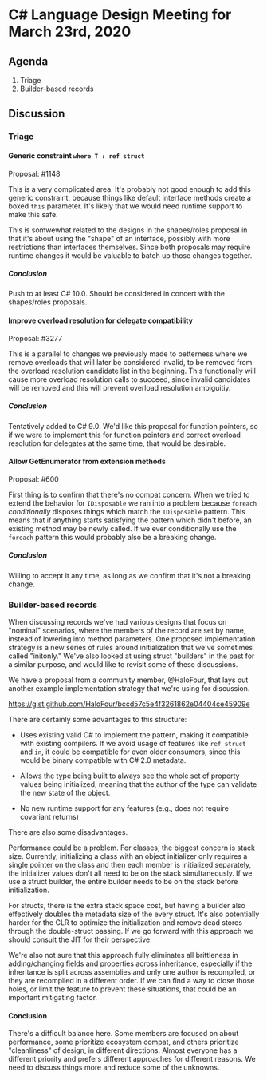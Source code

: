 
# C# Language Design Meeting for March 23rd, 2020

## Agenda

1. Triage
2. Builder-based records

## Discussion

### Triage

#### Generic constraint `where T : ref struct`

Proposal: #1148

This is a very complicated area. It's probably not good enough to add this generic constraint,
because things like default interface methods create a boxed `this` parameter. It's likely that
we would need runtime support to make this safe.

This is somwewhat related to the designs in the shapes/roles proposal in that it's about using
the "shape" of an interface, possibly with more restrictions than interfaces themselves. Since
both proposals may require runtime changes it would be valuable to batch up those changes
together.

##### Conclusion

Push to at least C# 10.0. Should be considered in concert with the shapes/roles proposals.

#### Improve overload resolution for delegate compatibility

Proposal: #3277

This is a parallel to changes we previously made to betterness where we remove overloads
that will later be considered invalid, to be removed from the overload resolution candidate
list in the beginning. This functionally will cause more overload resolution calls to succeed,
since invalid candidates will be removed and this will prevent overload resolution ambiguitiy.

##### Conclusion

Tentatively added to C# 9.0. We'd like this proposal for function pointers, so if we were to
implement this for function pointers and correct overload resolution for delegates at the same
time, that would be desirable.

#### Allow GetEnumerator from extension methods

Proposal: #600

First thing is to confirm that there's no compat concern. When we tried to extend the behavior
for `IDisposable` we ran into a problem because `foreach` *conditionally* disposes things which
match the `IDisposable` pattern. This means that if anything starts satisfying the pattern which
didn't before, an existing method may be newly called. If we ever conditionally use the `foreach`
pattern this would probably also be a breaking change.

##### Conclusion

Willing to accept it any time, as long as we confirm that it's not a breaking change.

### Builder-based records

When discussing records we've had various
designs that focus on "nominal" scenarios, where the members of the record are set by name, instead of lowering into method parameters. One proposed implementation strategy is a new series of rules around initialization that we've sometimes called "initonly." We've also looked at using struct "builders" in the past for a similar purpose, and would like to revisit some of these discussions.

We have a proposal from a community member, @HaloFour, that lays out another example implementation strategy that we're using for discussion.

https://gist.github.com/HaloFour/bccd57c5e4f3261862e04404ce45909e

There are certainly some advantages to this structure:

* Uses existing valid C# to implement the pattern, making it compatible with existing compilers. If
we avoid usage of features like `ref struct` and `in`, it could be compatible for even older
consumers, since this would be binary compatible with C# 2.0 metadata.

* Allows the type being built to always see the whole set of property values being initialized,
meaning that the author of the type can validate the new state of the object.

* No new runtime support for any features (e.g., does not require covariant returns)

There are also some disadvantages.

Performance could be a problem. For classes, the biggest concern is stack size. Currently,
initializing a class with an object initializer only requires a single pointer on the class and
then each member is initialized separately, the initializer values don't all need to be on the
stack simultaneously. If we use a struct builder, the entire builder needs to be on the stack
before initialization.

For structs, there is the extra stack space cost, but having a builder also effectively doubles
the metadata size of the every struct. It's also potentially harder for the CLR to optimize the
initialization and remove dead stores through the double-struct passing. If we go forward with
this approach we should consult the JIT for their perspective.

We're also not sure that this approach fully eliminates all brittleness in adding/changing fields
and properties across inheritance, especially if the inheritance is split across assemblies and
only one author is recompiled, or they are recompiled in a different order. If we can find a way
to close those holes, or limit the feature to prevent these situations, that could be an
important mitigating factor.

#### Conclusion

There's a difficult balance here. Some members are focused on about performance, some prioritize
ecosystem compat, and others prioritize "cleanliness" of design, in different directions. Almost
everyone has a different priority and prefers different approaches for different reasons. We need
to discuss things more and reduce some of the unknowns.
